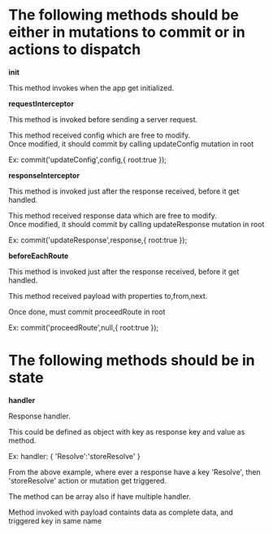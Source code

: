 <h1>The following methods should be either in mutations to commit or in actions to dispatch</h1>

**init**

<p>This method invokes when the app get initialized.</p>

**requestInterceptor**

<p>This method is invoked before sending a server request.</p>
<p>This method received config which are free to modify.<br>
Once modified, it should commit by calling updateConfig mutation in root</p>
<p>Ex: commit('updateConfig',config,{ root:true });</p>

**responseInterceptor**

<p>This method is invoked just after the response received, before it get handled.</p>
<p>This method received response data which are free to modify.<br>
Once modified, it should commit by calling updateResponse mutation in root</p>
<p>Ex: commit('updateResponse',response,{ root:true });</p>

**beforeEachRoute**

<p>This method is invoked just after the response received, before it get handled.</p>
<p>This method received payload with properties to,from,next.</p>
<p>Once done, must commit proceedRoute in root</p>
<p>Ex: commit('proceedRoute',null,{ root:true });</p>

<h1>The following methods should be in state</h1>

**handler**

<p>Response handler.</p>
<p>This could be defined as object with key as response key and value as method.</p>
<p>Ex: handler: { 'Resolve':'storeResolve' }</p>
<p>From the above example, where ever a response have a key 'Resolve', then 'storeResolve' action or mutation get triggered.</p>
<p>The method can be array also if have multiple handler.</p>
<p>Method invoked with payload containts data as complete data, and triggered key in same name</p>

